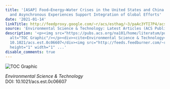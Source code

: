 ```yaml
---
title: '[ASAP] Food–Energy–Water Crises in the United States and China: Commonalities
  and Asynchronous Experiences Support Integration of Global Efforts'
date: '2021-01-14'
linkTitle: http://feedproxy.google.com/~r/acs/esthag/~3/paAc3YTI7P4/acs.est.0c06607
source: 'Environmental Science & Technology: Latest Articles (ACS Publications)'
description: '<p><img src="https://pubs.acs.org/na101/home/literatum/publisher/achs/journals/content/esthag/0/esthag.ahead-of-print/acs.est.0c06607/20210114/images/medium/es0c06607_0005.gif"
  alt="TOC Graphic"/></p><div><cite>Environmental Science & Technology</cite></div><div>DOI:
  10.1021/acs.est.0c06607</div><img src="http://feeds.feedburner.com/~r/acs/esthag/~4/paAc3YTI7P4"
  height="1" width="1" ...'
disable_comments: true
---
```

<p><img src="https://pubs.acs.org/na101/home/literatum/publisher/achs/journals/content/esthag/0/esthag.ahead-of-print/acs.est.0c06607/20210114/images/medium/es0c06607_0005.gif" alt="TOC Graphic"/></p><div><cite>Environmental Science & Technology</cite></div><div>DOI: 10.1021/acs.est.0c06607</div><img src="http://feeds.feedburner.com/~r/acs/esthag/~4/paAc3YTI7P4" height="1" width="1" ...